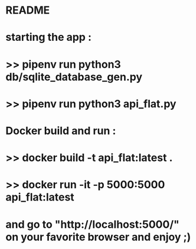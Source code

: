 # README

# starting the app :

#  >> pipenv run python3 db/sqlite_database_gen.py
#  >> pipenv run python3 api_flat.py

# Docker build and run :

#  >> docker build -t api_flat:latest .
#  >> docker run -it -p 5000:5000 api_flat:latest

# and go to "http://localhost:5000/" on your favorite browser and enjoy ;)
